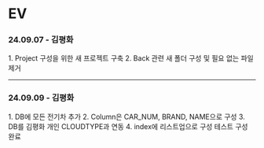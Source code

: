 # EV

<h3>24.09.07 - 김평화</h3>
1. Project 구성을 위한 새 프로젝트 구축
2. Back 관련 새 폴더 구성 및 필요 없는 파일 제거
<hr>

<h3>24.09.09 - 김평화</h3>
1. DB에 모든 전기차 추가
2. Column은 CAR_NUM, BRAND, NAME으로 구성
3. DB를 김평화 개인 CLOUDTYPE과 연동
4. index에 리스트업으로 구성 테스트 구성 완료